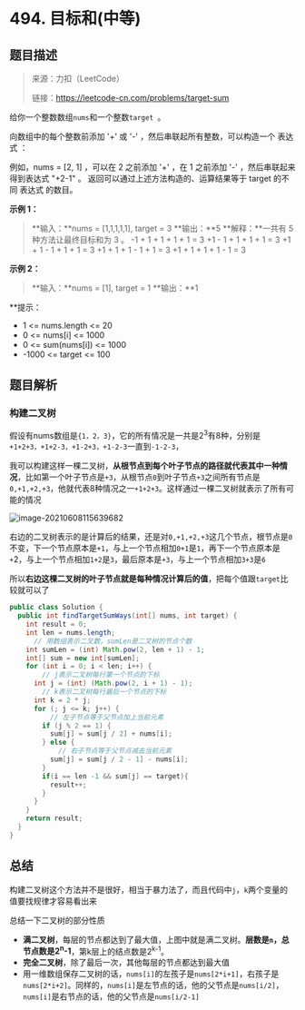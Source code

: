 # 494. 目标和(中等)

## 题目描述

> 来源：力扣（LeetCode）
>
> 链接：https://leetcode-cn.com/problems/target-sum

给你一个整数数组`nums`和一个整数`target `。

向数组中的每个整数前添加 '+' 或 '-' ，然后串联起所有整数，可以构造一个 表达式 ：

例如，nums = [2, 1] ，可以在 2 之前添加 '+' ，在 1 之前添加 '-' ，然后串联起来得到表达式 "+2-1" 。
返回可以通过上述方法构造的、运算结果等于 target 的不同 表达式 的数目。

**示例 1：**

> **输入：**nums = [1,1,1,1,1], target = 3
> **输出：**5
> **解释：**一共有 5 种方法让最终目标和为 3 。
> -1 + 1 + 1 + 1 + 1 = 3
> +1 - 1 + 1 + 1 + 1 = 3
> +1 + 1 - 1 + 1 + 1 = 3
> +1 + 1 + 1 - 1 + 1 = 3
> +1 + 1 + 1 + 1 - 1 = 3

**示例 2：**

> **输入：**nums = [1], target = 1
> **输出：**1

**提示：

- 1 <= nums.length <= 20
- 0 <= nums[i] <= 1000
- 0 <= sum(nums[i]) <= 1000
- -1000 <= target <= 100

## 题目解析

### 构建二叉树

假设有nums数组是`{1，2，3}`，它的所有情况是一共是2<sup>3</sup>有8种，分别是`+1+2+3，+1+2-3，+1-2+3，+1-2-3`一直到`-1-2-3`，

我可以构建这样一棵二叉树，**从根节点到每个叶子节点的路径就代表其中一种情况**，比如第一个叶子节点是`+3`，从根节点`0`到叶子节点`+3`之间所有节点是`0,+1,+2,+3`，他就代表8种情况之一`+1+2+3`。这样通过一棵二叉树就表示了所有可能的情况

![image-20210608115639682](https://gitee.com/SaulZ/img/raw/master/img/image-20210608115639682.png)

右边的二叉树表示的是计算后的结果，还是对`0,+1,+2,+3`这几个节点，根节点是`0`不变，下一个节点原本是`+1`，与上一个节点相加`0+1`是`1`，再下一个节点原本是`+`2，与上一个节点相加`1+2`是`3`，最后原本是`+3`，与上一个节点相加`3+3`是`6`

所以**右边这棵二叉树的叶子节点就是每种情况计算后的值**，把每个值跟`target`比较就可以了

```java
public class Solution {
  public int findTargetSumWays(int[] nums, int target) {
    int result = 0;
    int len = nums.length;
      // 用数组表示二叉数，sumLen是二叉树的节点个数
    int sumLen = (int) Math.pow(2, len + 1) - 1;
    int[] sum = new int[sumLen];
    for (int i = 0; i < len; i++) {
        // j表示二叉树每行第一个节点的下标
      int j = (int) (Math.pow(2, i + 1) - 1);
        // k表示二叉树每行最后一个节点的下标
      int k = 2 * j;
      for (; j <= k; j++) {
          // 左子节点等于父节点加上当前元素
        if (j % 2 == 1) {
          sum[j] = sum[j / 2] + nums[i];
        } else {
            // 右子节点等于父节点减去当前元素
          sum[j] = sum[j / 2 - 1] - nums[i];
        }
        if(i == len -1 && sum[j] == target){
          result++;
        }
      }
    }
    return result;
  }
}
```

## 总结

构建二叉树这个方法并不是很好，相当于暴力法了，而且代码中`j`，`k`两个变量的值要找规律才容易看出来

总结一下二叉树的部分性质

- **满二叉树**，每层的节点都达到了最大值，上图中就是满二叉树。**层数是`n`，总节点数是2<sup>n</sup>-1**，第k层上的结点数是2<sup>k-1</sup>。
- **完全二叉树**，除了最后一次，其他每层的节点都达到最大值
- 用一维数组保存二叉树的话，`nums[i]`的左孩子是`nums[2*i+1]`，右孩子是`nums[2*i+2]`。同样的，`nums[i]`是左节点的话，他的父节点是`nums[i/2]`，`nums[i]`是右节点的话，他的父节点是`nums[i/2-1]`